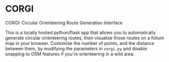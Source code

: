 # CORGI
CORGI: Circular Orienteering Route Generation Interface

This is a locally hosted python/flask app that allows you to automatically generate circular orienteering routes, then visualise those routes on a folium map in your browser. Customise the number of points, and the distance between them, by modifying the parameters in `corgi.py` and disable snapping to OSM features if you're orienteering in a wild area.
